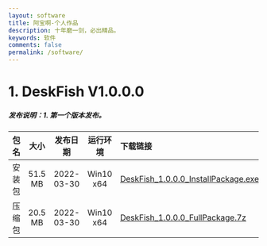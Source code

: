```yaml
---
layout: software
title: 阿宝啊-个人作品
description: 十年磨一剑，必出精品。
keywords: 软件
comments: false
permalink: /software/
---
```



# 1. DeskFish V1.0.0.0

##### 发布说明：1. 第一个版本发布。

包名   | 大小 | 发布日期 | 运行环境 | 下载链接
:---:   | :---: | :---: | :---: | :---
安装包 | 51.5 MB | 2022-03-30 | Win10 x64 | [DeskFish_1.0.0.0_InstallPackage.exe](https://abaoa.cn/qapp/DeskFish/1.0.0.0/packages/DeskFish_1.0.0.0_InstallPackage.exe)
压缩包 | 20.5 MB | 2022-03-30 | Win10 x64 |  [DeskFish_1.0.0.0_FullPackage.7z](https://abaoa.cn/qapp/DeskFish/1.0.0.0/packages/DeskFish_1.0.0.0_FullPackage.7z)

